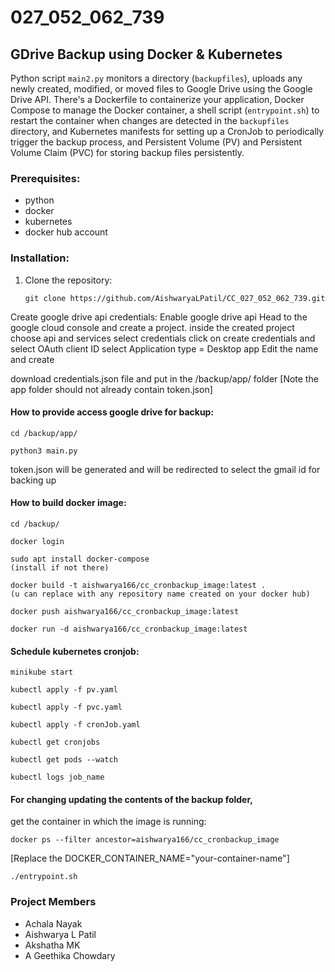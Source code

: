 # 027_052_062_739

## GDrive Backup using Docker & Kubernetes

Python script `main2.py` monitors a directory (`backupfiles`), uploads any newly created, modified, or moved files to Google Drive using the Google Drive API. There's a Dockerfile to containerize your application, Docker Compose to manage the Docker container, a shell script (`entrypoint.sh`) to restart the container when changes are detected in the `backupfiles` directory, and Kubernetes manifests for setting up a CronJob to periodically trigger the backup process, and Persistent Volume (PV) and Persistent Volume Claim (PVC) for storing backup files persistently.

### Prerequisites:
- python
- docker
- kubernetes
- docker hub account

### Installation:

1. Clone the repository:
   ```
   git clone https://github.com/AishwaryaLPatil/CC_027_052_062_739.git
   ```

Create google drive api credentials:
Enable google drive api
Head to the google cloud console and create a project. inside the created project 
    choose api and services
    select credentials
    click on create credentials and select OAuth client ID
    select Application type = Desktop app 
    Edit the name and create

download credentials.json file and put in the /backup/app/ folder
[Note the app folder should not already contain token.json]

#### How to provide access google drive for backup:

```
cd /backup/app/
```

```
python3 main.py 
```

token.json will be generated and will be redirected to select the gmail id for backing up

#### How to build docker image:

```
cd /backup/
```

```
docker login
```

```
sudo apt install docker-compose 
(install if not there)
```

```
docker build -t aishwarya166/cc_cronbackup_image:latest .
(u can replace with any repository name created on your docker hub)
```

```
docker push aishwarya166/cc_cronbackup_image:latest
```
```
docker run -d aishwarya166/cc_cronbackup_image:latest
```

#### Schedule kubernetes cronjob:

```
minikube start
```

```
kubectl apply -f pv.yaml
```

```
kubectl apply -f pvc.yaml
```

```
kubectl apply -f cronJob.yaml
```

```
kubectl get cronjobs
```

```
kubectl get pods --watch
```

```
kubectl logs job_name
```

#### For changing updating the contents of the backup folder, 

get the container in which the image is running:
```
docker ps --filter ancestor=aishwarya166/cc_cronbackup_image
```

[Replace the DOCKER_CONTAINER_NAME="your-container-name"]
```
./entrypoint.sh
``` 

### Project Members
- Achala Nayak
- Aishwarya L Patil
- Akshatha MK
- A Geethika Chowdary